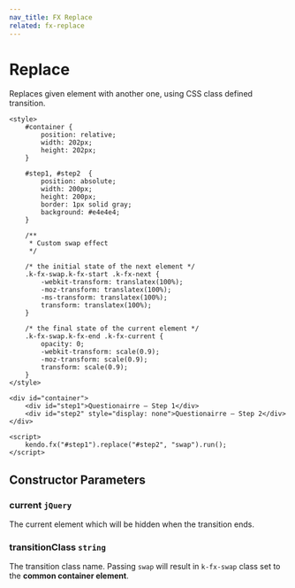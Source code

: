 ```yaml
---
nav_title: FX Replace
related: fx-replace
---
```


# Replace

Replaces given element with another one, using CSS class defined transition.

    <style>
        #container {
            position: relative;
            width: 202px;
            height: 202px;
        }

        #step1, #step2  {
            position: absolute;
            width: 200px;
            height: 200px;
            border: 1px solid gray;
            background: #e4e4e4;
        }

        /**
         * Custom swap effect
         */

        /* the initial state of the next element */
        .k-fx-swap.k-fx-start .k-fx-next {
            -webkit-transform: translatex(100%);
            -moz-transform: translatex(100%);
            -ms-transform: translatex(100%);
            transform: translatex(100%);
        }

        /* the final state of the current element */
        .k-fx-swap.k-fx-end .k-fx-current {
            opacity: 0;
            -webkit-transform: scale(0.9);
            -moz-transform: scale(0.9);
            transform: scale(0.9);
        }
    </style>

    <div id="container">
        <div id="step1">Questionairre – Step 1</div>
        <div id="step2" style="display: none">Questionairre – Step 2</div>
    </div>

    <script>
        kendo.fx("#step1").replace("#step2", "swap").run();
    </script>

## Constructor Parameters

### current `jQuery`

The current element which will be hidden when the transition ends.

### transitionClass `string`

The transition class name. Passing `swap` will result in `k-fx-swap` class set to the **common container element**.

